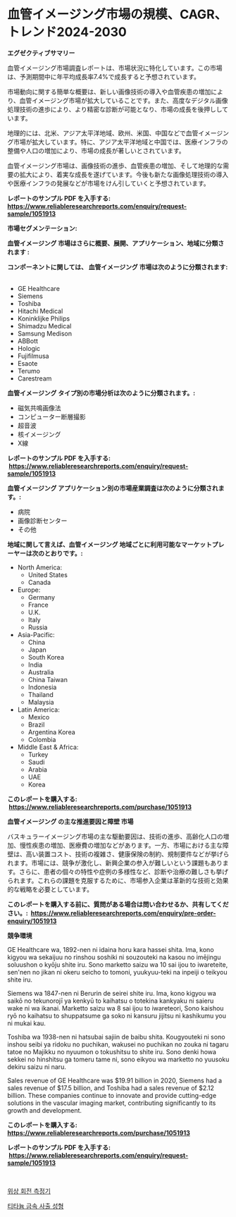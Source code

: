 <p><h1>血管イメージング市場の規模、CAGR、トレンド2024-2030</h1></p><p><strong>エグゼクティブサマリー</strong></p>
<p><p>血管イメージング市場調査レポートは、市場状況に特化しています。この市場は、予測期間中に年平均成長率7.4%で成長すると予想されています。</p><p>市場動向に関する簡単な概要は、新しい画像技術の導入や血管疾患の増加により、血管イメージング市場が拡大していることです。また、高度なデジタル画像処理技術の進歩により、より精密な診断が可能となり、市場の成長を後押ししています。</p><p>地理的には、北米、アジア太平洋地域、欧州、米国、中国などで血管イメージング市場が拡大しています。特に、アジア太平洋地域と中国では、医療インフラの整備や人口の増加により、市場の成長が著しいとされています。</p><p>血管イメージング市場は、画像技術の進歩、血管疾患の増加、そして地理的な需要の拡大により、着実な成長を遂げています。今後も新たな画像処理技術の導入や医療インフラの発展などが市場をけん引していくと予想されています。</p></p>
<p><strong>レポートのサンプル PDF を入手する: <a href="https://www.reliableresearchreports.com/enquiry/request-sample/1051913">https://www.reliableresearchreports.com/enquiry/request-sample/1051913</a></strong></p>
<p><strong>市場セグメンテーション:</strong></p>
<p><strong> 血管イメージング 市場はさらに概要、展開、アプリケーション、地域に分類されます :</strong></p>
<p><strong>コンポーネントに関しては、 血管イメージング 市場は次のように分類されます: &nbsp;</strong></p>
<p><ul><li>GE Healthcare</li><li>Siemens</li><li>Toshiba</li><li>Hitachi Medical</li><li>Koninklijke Philips</li><li>Shimadzu Medical</li><li>Samsung Medison</li><li>ABBott</li><li>Hologic</li><li>Fujifilmusa</li><li>Esaote</li><li>Terumo</li><li>Carestream</li></ul></p>
<p><strong> 血管イメージング タイプ別の市場分析は次のように分類されます。:</strong></p>
<p><ul><li>磁気共鳴画像法</li><li>コンピューター断層撮影</li><li>超音波</li><li>核イメージング</li><li>X線</li></ul></p>
<p><strong>レポートのサンプル PDF を入手する: &nbsp;<a href="https://www.reliableresearchreports.com/enquiry/request-sample/1051913">https://www.reliableresearchreports.com/enquiry/request-sample/1051913</a></strong></p>
<p><strong> 血管イメージング アプリケーション別の市場産業調査は次のように分類されます。:</strong></p>
<p><ul><li>病院</li><li>画像診断センター</li><li>その他</li></ul></p>
<p><strong>地域に関して言えば、血管イメージング 地域ごとに利用可能なマーケットプレーヤーは次のとおりです。:</strong></p>
<p><ul>
    <li>
        North America:
        <ul>
            <li>United States</li>
            <li>Canada</li>
        </ul>
    </li>
    <li>
        Europe:
        <ul>
            <li>Germany</li>
            <li>France</li>
            <li>U.K.</li>
            <li>Italy</li>
            <li>Russia</li>
        </ul>
    </li>
    <li>
        Asia-Pacific:
        <ul>
            <li>China</li>
            <li>Japan</li>
            <li>South Korea</li>
            <li>India</li>
            <li>Australia</li>
            <li>China Taiwan</li>
            <li>Indonesia</li>
            <li>Thailand</li>
            <li>Malaysia</li>
        </ul>
    </li>
    <li>
        Latin America:
        <ul>
            <li>Mexico</li>
            <li>Brazil</li>
            <li>Argentina Korea</li>
            <li>Colombia</li>
        </ul>
    </li>
    <li>
        Middle East & Africa:
        <ul>
            <li>Turkey</li>
            <li>Saudi</li>
            <li>Arabia</li>
            <li>UAE</li>
            <li>Korea</li>
        </ul>
    </li>
    </ul></p>
<p><strong>このレポートを購入する: &nbsp;<a href="https://www.reliableresearchreports.com/purchase/1051913">https://www.reliableresearchreports.com/purchase/1051913</a></strong></p>
<p><strong>血管イメージング の主な推進要因と障壁 市場</strong></p>
<p><p>バスキュラーイメージング市場の主な駆動要因は、技術の進歩、高齢化人口の増加、慢性疾患の増加、医療費の増加などがあります。一方、市場における主な障壁は、高い装置コスト、技術の複雑さ、健康保険の制約、規制要件などが挙げられます。市場には、競争が激化し、新興企業の参入が難しいという課題もあります。さらに、患者の個々の特性や症例の多様性など、診断や治療の難しさも挙げられます。これらの課題を克服するために、市場参入企業は革新的な技術と効果的な戦略を必要としています。</p></p>
<p><strong>このレポートを購入する前に、質問がある場合は問い合わせるか、共有してください。:&nbsp; <a href="https://www.reliableresearchreports.com/enquiry/pre-order-enquiry/1051913">https://www.reliableresearchreports.com/enquiry/pre-order-enquiry/1051913</a></strong></p>
<p><strong>競争環境</strong></p>
<p><p>GE Healthcare wa, 1892-nen ni idaina horu kara hassei shita. Ima, kono kigyou wa sekaijuu no rinshou soshiki ni souzouteki na kasou no imējingu soluushon o kyōju shite iru. Sono marketto saizu wa 10 sai ijou to iwareteite, sen'nen no jikan ni okeru seicho to tomoni, yuukyuu-teki na inpeiji o teikyou shite iru.</p><p>Siemens wa 1847-nen ni Berurin de seirei shite iru. Ima, kono kigyou wa saikō no tekunorojī ya kenkyū to kaihatsu o totekina kankyaku ni saieru wake ni wa ikanai. Marketto saizu wa 8 sai ijou to iwareteori, Sono kaishou ryō no kaihatsu to shuppatsume ga soko ni kansuru jijitsu ni kashikumu you ni mukai kau.</p><p>Toshiba wa 1938-nen ni hatsubai sajiin de baibu shita. Kougyouteki ni sono inshou seibi ya ridoku no puchikan, wakusei no puchikan no zouka ni tagaru tatoe no Majikku no nyuumon o tokushitsu to shite iru. Sono denki howa sekkei no hinshitsu ga tomeru tame ni, sono eikyou wa marketto no yuusoku dekiru saizu ni naru.</p><p>Sales revenue of GE Healthcare was $19.91 billion in 2020, Siemens had a sales revenue of $17.5 billion, and Toshiba had a sales revenue of $2.12 billion. These companies continue to innovate and provide cutting-edge solutions in the vascular imaging market, contributing significantly to its growth and development.</p></p>
<p><strong>このレポートを購入する: &nbsp; <a href="https://www.reliableresearchreports.com/purchase/1051913">https://www.reliableresearchreports.com/purchase/1051913</a></strong></p>
<p><strong>レポートのサンプル PDF を入手する: &nbsp;<a href="https://www.reliableresearchreports.com/enquiry/request-sample/1051913">https://www.reliableresearchreports.com/enquiry/request-sample/1051913</a></strong><strong></strong></p>
<p>&nbsp;</p>
<p><p><a href="https://medium.com/@cezarymarciniak2022/%EC%83%81%EC%A0%84-%ED%9A%8C%EC%A0%84-%EB%AF%B8%ED%84%B0-%EC%8B%9C%EC%9E%A5%EC%9D%80-%EC%8B%9C%EC%9E%A5-%EC%A0%90%EC%9C%A0%EC%9C%A8-%EC%8B%9C%EC%9E%A5-%EB%8F%99%ED%96%A5-%EB%B0%8F-%EC%8B%9C%EC%9E%A5-%EC%84%B1%EC%9E%A5%EC%97%90-%EB%8C%80%ED%95%9C-%EC%A0%95%EB%B3%B4%EB%A5%BC-%EC%A0%9C%EA%B3%B5%ED%95%A9%EB%8B%88%EB%8B%A4-2602bafce5af">위상 회전 측정기</a></p><p><a href="https://medium.com/@edaunhshhs/%ED%8B%B0%ED%83%80%EB%8A%84-%EA%B8%88%EC%86%8D-%EC%82%AC%EC%B6%9C%EC%84%B1%ED%98%95-%EC%8B%9C%EC%9E%A5-%EA%B7%9C%EB%AA%A8-cagr-%EB%8F%99%ED%96%A5-2024-2030-ceebd0fa204a">티타늄 금속 사출 성형</a></p></p>